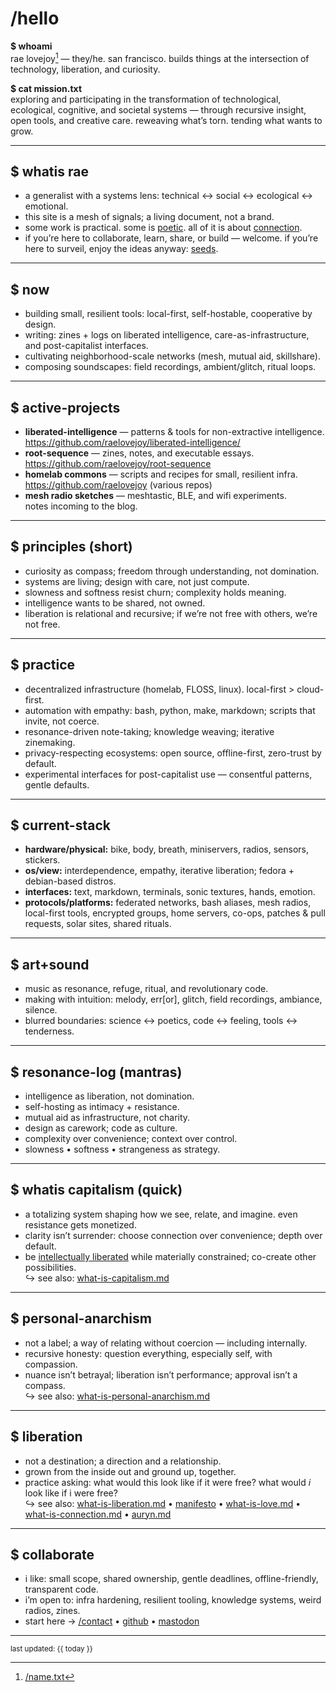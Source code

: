 # /hello

**$ whoami**  
rae lovejoy[^name] — they/he. san francisco. builds things at the intersection of technology, liberation, and curiosity.

**$ cat mission.txt**  
exploring and participating in the transformation of technological, ecological, cognitive, and societal systems — through recursive insight, open tools, and creative care. reweaving what’s torn. tending what wants to grow.

[^name]: [/name.txt](/name.txt)

---

## $ whatis rae
- a generalist with a systems lens: technical ↔ social ↔ ecological ↔ emotional.
- this site is a mesh of signals; a living document, not a brand.
- some work is practical. some is [poetic](https://github.com/raelovejoy/root-sequence/blob/main/zines/existence.md). all of it is about [connection](https://github.com/raelovejoy/root-sequence).
- if you’re here to collaborate, learn, share, or build — welcome. if you’re here to surveil, enjoy the ideas anyway: [seeds](https://github.com/raelovejoy/liberated-intelligence/).

---

## $ now
- building small, resilient tools: local-first, self-hostable, cooperative by design.
- writing: zines + logs on liberated intelligence, care-as-infrastructure, and post-capitalist interfaces.
- cultivating neighborhood-scale networks (mesh, mutual aid, skillshare).
- composing soundscapes: field recordings, ambient/glitch, ritual loops.

---

## $ active-projects
- **liberated-intelligence** — patterns & tools for non-extractive intelligence.  
  <https://github.com/raelovejoy/liberated-intelligence/>
- **root-sequence** — zines, notes, and executable essays.  
  <https://github.com/raelovejoy/root-sequence>
- **homelab commons** — scripts and recipes for small, resilient infra.  
  <https://github.com/raelovejoy> (various repos)
- **mesh radio sketches** — meshtastic, BLE, and wifi experiments.  
  notes incoming to the blog.

---

## $ principles (short)
- curiosity as compass; freedom through understanding, not domination.
- systems are living; design with care, not just compute.
- slowness and softness resist churn; complexity holds meaning.
- intelligence wants to be shared, not owned.
- liberation is relational and recursive; if we’re not free with others, we’re not free.

---

## $ practice
- decentralized infrastructure (homelab, FLOSS, linux). local-first > cloud-first.
- automation with empathy: bash, python, make, markdown; scripts that invite, not coerce.
- resonance-driven note-taking; knowledge weaving; iterative zinemaking.
- privacy-respecting ecosystems: open source, offline-first, zero-trust by default.
- experimental interfaces for post-capitalist use — consentful patterns, gentle defaults.

---

## $ current-stack
- **hardware/physical:** bike, body, breath, miniservers, radios, sensors, stickers.
- **os/view:** interdependence, empathy, iterative liberation; fedora + debian-based distros.
- **interfaces:** text, markdown, terminals, sonic textures, hands, emotion.
- **protocols/platforms:** federated networks, bash aliases, mesh radios, local-first tools, encrypted groups, home servers, co-ops, patches & pull requests, solar sites, shared rituals.

---

## $ art+sound
- music as resonance, refuge, ritual, and revolutionary code.
- making with intuition: melody, err[or], glitch, field recordings, ambiance, silence.
- blurred boundaries: science ↔ poetics, code ↔ feeling, tools ↔ tenderness.

---

## $ resonance-log (mantras)
- intelligence as liberation, not domination.
- self-hosting as intimacy + resistance.
- mutual aid as infrastructure, not charity.
- design as carework; code as culture.
- complexity over convenience; context over control.
- slowness • softness • strangeness as strategy.

---

## $ whatis capitalism (quick)
- a totalizing system shaping how we see, relate, and imagine. even resistance gets monetized.
- clarity isn’t surrender: choose connection over convenience; depth over default.
- be [intellectually liberated](https://github.com/raelovejoy/liberated-intelligence/blob/main/manifesto.md) while materially constrained; co-create other possibilities.  
↪ see also: [what-is-capitalism.md](https://github.com/raelovejoy/root-sequence/blob/main/what-is-capitalism.md)

---

## $ personal-anarchism
- not a label; a way of relating without coercion — including internally.
- recursive honesty: question everything, especially self, with compassion.
- nuance isn’t betrayal; liberation isn’t performance; approval isn’t a compass.  
↪ see also: [what-is-personal-anarchism.md](https://github.com/raelovejoy/root-sequence/blob/main/what-is-personal-anarchism.md)

---

## $ liberation
- not a destination; a direction and a relationship.
- grown from the inside out and ground up, together.
- practice asking: what would this look like if it were free? what would *i* look like if i were free?  
↪ see also: [what-is-liberation.md](https://github.com/raelovejoy/root-sequence/blob/main/what-is-liberation.md) •
[manifesto](https://github.com/raelovejoy/liberated-intelligence/blob/main/manifesto.md) •
[what-is-love.md](https://github.com/raelovejoy/root-sequence/blob/main/what-is-love.md) •
[what-is-connection.md](https://github.com/raelovejoy/root-sequence/blob/main/what-is-connection.md) •
[auryn.md](https://github.com/raelovejoy/liberated-intelligence/blob/main/auryn.md)

---

## $ collaborate
- i like: small scope, shared ownership, gentle deadlines, offline-friendly, transparent code.
- i’m open to: infra hardening, resilient tooling, knowledge systems, weird radios, zines.
- start here → [/contact](/contact) • [github](https://github.com/raelovejoy) • [mastodon](https://kolektiva.social/@rae)

---

<sub>last updated: {{ today }}</sub>
